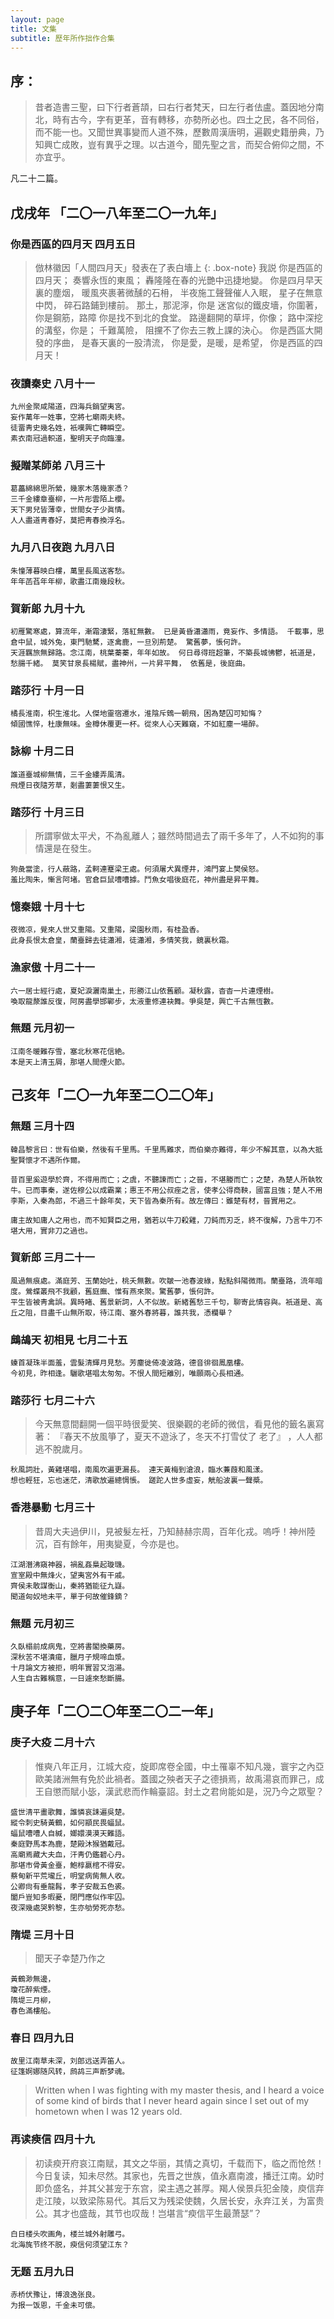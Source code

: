 ```yaml
---
layout: page
title: 文集
subtitle: 歷年所作拙作合集
---
```

## 序：
> 昔者造書三聖，曰下行者蒼頡，曰右行者梵天，曰左行者佉盧。蓋因地分南北，時有古今，字有更革，音有轉移，亦勢所必也。四土之民，各不同俗，而不能一也。又聞世異事變而人道不殊，歷數周漢唐明，遍觀史籍册典，乃知興亡成敗，豈有異乎之理。以古道今，聞先聖之言，而契合俯仰之間，不亦宜乎。

凡二十二篇。

## 戊戌年 「二〇一八年至二〇一九年」

### 你是西區的四月天 四月五日

> 倣林徽因「人間四月天」發表在了表白墻上
{: .box-note}
我説 你是西區的四月天；
奏響永恆的東風；
轟隆隆在春的光艷中迅捷地變。
你是四月早天裏的塵烟，
暖風夾裹著微醺的石枏，
半夜施工聲聲催人入眠，
星子在無意中閃，
碎石路鋪到樓前。
那土，那泥濘，你是
迷宮似的鐵皮墻，你圍著，
你是鋼筋，路障
你是找不到北的食堂。
路邊翻開的草坪，你像；
路中深挖的溝壑，你是；
千難萬險，
阻攩不了你去三教上課的決心。
你是西區大開發的序曲，
是春天裏的一股清流，
你是愛，是暖，是希望，
你是西區的四月天！


### 夜讀秦史  八月十一

```
九州金聚咸陽道，四海兵銷望夷宮。 
妄作萬年一姓事，空將七廟兩夫終。 
徒畱靑史幾名姓，衹嘆興亡轉瞬空。 
素衣南冠過軹道，聖明天子向臨潼。
```

### 擬贈某師弟 八月三十

```
葛藟綿綿思所縈，幾家木落幾家憑？ 
三千金縷章臺柳，一片彤雲陌上櫻。 
天下男兒皆薄幸，世間女子少眞情。 
人人盡道靑春好，莫把靑春換浮名。
```

### 九月八日夜跑  九月八日

```
朱憧薄暮映白樓，萬里長風送客愁。 
年年菡萏年年柳，歌盡江南幾段秋。
```

### 賀新郞  九月十九

```
初雁驚寒處，算流年，漸霜淒緊，落紅無數。 已是黃昏瀟瀟雨，竟妄作、多情語。 千載事，思倉中鼠，城外兔，東門馳騖，逐禽鹿，一旦別荊楚。 驚舊夢，悵何許。
天涯羈旅無歸路。念江南，桃葉蓁蓁，年年如故。 何日尋得班超筆，不築長城怫鬱，衹道是，愁腸千緒。 莫笑甘泉長楊賦，盡神州，一片昇平舞， 依舊是，後庭曲。
```

### 踏莎行 十月一日

```
橘長淮南，枳生淮北。人傑地靈宿遷水，淮陰斥鴳一朝飛，困為楚囚可知悔？ 
傾國憔悴，杜康無味。金樽休覆更一杯。從來人心天難窺，不如紅塵一場醉。
```

### 詠柳  十月二日

```
誰道臺城柳無情，三千金縷弄風清。 
飛煙日夜隨芳草，剗盡萋萋恨又生。
```

### 踏莎行  十月三日

> 所謂寧做太平犬，不為亂離人；雖然時間過去了兩千多年了，人不如狗的事情還是在發生。
```
狗彘當塗，行人蔽路，孟軻連蹇梁王處。何須屠犬異煙井，鴻門宴上樊侯怒。 
羞比陶朱，慚言阿堵。官倉巨鼠嘈嘈據。鬥魚女唱後庭花，神州盡是昇平舞。
```

### 憶秦娥  十月十七

```
夜微凉，覺來人世又重陽。又重陽，梁園秋雨，有桂盈香。 
此身長恨太倉皇，蘭臺歸去徒瀟湘，徒瀟湘，多情笑我，鏡裏秋霜。
```

### 漁家傲 十月二十一

```
六一居士經行處，夏妃淚灑南巢土，形勝江山依舊顧。凝秋露，杳杳一片連煙樹。
喚取龍漦誰反復，阿房盡學邯鄲步，太液重修連袂舞。爭吳楚，興亡千古無恆數。
```

### 無題  元月初一

```
江南冬暖難存雪，塞北秋寒花信絶。
本是天上清玉屑，那堪人間煙火節。
```

## 己亥年「二〇一九年至二〇二〇年」
### 無題 三月十四

```
韓昌黎言曰：世有伯樂，然後有千里馬。千里馬難求，而伯樂亦難得，年少不解其意，以為大抵聖賢懷才不遇所作爾。

昔百里奚遊學於齊，不得用而亡；之虞，不聽諫而亡；之晉，不堪媵而亡；之楚，為楚人所執牧牛。已而事秦，遂佐穆公以成霸業；惠王不用公叔痤之言，使孝公得商鞅，國富且強；楚人不用李斯，入秦為郎，不過三十餘年矣，天下皆為秦所有。故左傳曰：雖楚有材，晉實用之。

庸主故知庸人之用也，而不知賢臣之用，猶若以牛刀殺雞，刀鈍而刃乏，終不復解，乃言牛刀不堪大用，實非刀之過也。
```

### 賀新郎 三月二十一

```
風過無痕處。滿庭芳、玉蘭始吐，桃夭無數。吹皺一池春波綠，點點斜陽微雨。蘭臺路，流年暗度。鶯蝶叢飛不我顧，舊庭廡、惟有燕來聚。驚舊夢，悵何許。
平生皆被靑禽誤。異時睹、舊景新詞，人不似故。新緒舊愁三千句，聊寄此情容與。衹道是、高丘之阻，目盡千山無所取，待江南、塞外春將暮，誰共我，憑欄舉？
```

### 鷓鴣天 初相見 七月二十五
```
螓首凝珠半面羞，雲髮清輝月見愁。芳塵徙倚凌波路，德音徘徊鳳凰樓。
今初見，昨相逢。驪歌堪唱太匆匆。不恨人間短離別，唯願兩心長相通。
```

### 踏莎行 七月二十六
> 今天無意間翻開一個平時很愛笑、很樂觀的老師的微信，看見他的籤名裏寫著： 『春天不放風箏了，夏天不遊泳了，冬天不打雪仗了  老了』 ，人人都逃不脫歲月。

```
秋風詞壯，黃雞堪唱，南風吹遍更漏長。 連天黃梅到滄浪，臨水蒹葭和風漾。 
想也輕狂，忘也迷茫，清歌放遍總惆悵。 蹉跎人世多虛妄，觥船波裏一聲槳。
```

### 香港暴動  七月三十

> 昔周大夫過伊川，見被髮左衽，乃知赫赫宗周，百年化戎。嗚呼！神州陸沉，百有餘年，用夷變夏，今亦是也。
```
江湖潛沸窺神器，禍亂姦梟起璇璣。
宣室殿中無烽火，望夷宮外有干戚。 
齊侯未敢謀衡山，秦將猶能征九嶷。
聞道匈奴地未平，單于何故催鋒鏑？
```

### 無題 元月初三
```
久臥榻前成病鬼，空將書閣換藥房。
深秋苦不堪潰瘍，臘月子規啼血漿。
十月論文方被拒，明年實習又泡湯。
人生自古難稱意，一日遽來愁斷腸。
```

## 庚子年「二〇二〇年至二〇二一年」
### 庚子大疫  二月十六
> 惟奭八年正月，江城大疫，旋即席卷全國，中土罹辜不知凡幾，寰宇之內亞歐美諸洲無有免於此禍者。蓋國之殃者天子之德損焉，故禹湯哀而罪己，成王自懲而賦小毖，漢武悲而作輪臺詔。封土之君尙能如是，況乃今之眾聖？

```
盛世清平畫歌舞，誰憐哀誄遍吳楚。 
縱令刺史騎黃鶴，如何顓民畏蝠鼠。 
蝠鼠嘈嘈人自緘，嫏嬛漠漠天難語。 
秦庭野馬本為鹿，楚殿沐猴猶戴冠。 
高廟焉藏大夫血，汗靑仍鑑碧心丹。
那堪市骨黃金臺，鮑椁嬴棺不得安。
蔡甸新平荒壠丘，明堂病胔無人收。 
公卿尙有垂龍髥，孝子安裁五色裘。
闔戶豈知多暇憂，閉門應似作牢囚。 
夜深幾處哭黔黎，生亦劬勞死亦愁。
```

### 隋堤 三月十日
> 聞天子幸楚乃作之

```
黃鶴渺無邊，
瓊花醉紫煙。
隋堤三月柳，
春色滿樓船。
```

### 春日 四月九日

```
故里江南草未深，刘郎远送弄笛人。
征篷婀娜随风转，鹧鸪三声断梦魂。
```

> Written when I was fighting with my master thesis, and I heard a voice of some kind of birds that I never heard again since I set out of my hometown when I was 12 years old.

### 再读瘐信 四月十九

> 初读瘐开府哀江南赋，其文之华丽，其情之真切，千载而下，临之而怆然！今日复读，知未尽然。其家也，先晋之世族，值永嘉南渡，播迁江南。幼时即负盛名，并其父甚宠于东宫，梁主遇之甚厚。羯人侯景兵犯金陵，庾信弃走江陵，以致梁陈易代。其后又为残梁使魏，久居长安，永弃江关，为富贵公。其才也盛哉，其节也叹哉！岂堪言“瘐信平生最萧瑟”？

```
白日楼头吹画角，楼兰城外射雕弓。
北海旄节终不脱，瘐信何须望江东？ 
```

### 无题 五月九日
```
赤桥伏豫让，博浪逸张良。
为报一饭恩，千金未可偿。
```